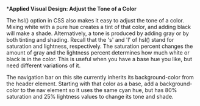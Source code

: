 ***Applied Visual Design: Adjust the Tone of a Color**

The hsl() option in CSS also makes it easy to adjust the tone of a color. Mixing white with a pure hue creates a tint of that color, and adding black will make a shade. Alternatively, a tone is produced by adding gray or by both tinting and shading. Recall that the 's' and 'l' of hsl() stand for saturation and lightness, respectively. The saturation percent changes the amount of gray and the lightness percent determines how much white or black is in the color. This is useful when you have a base hue you like, but need different variations of it.


The navigation bar on this site currently inherits its background-color from the header element. Starting with that color as a base, add a background-color to the nav element so it uses the same cyan hue, but has 80% saturation and 25% lightness values to change its tone and shade.
